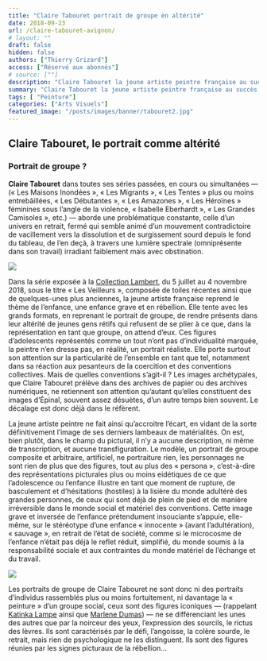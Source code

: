 ```yaml
---
title: "Claire Tabouret portrait de groupe en altérité"
date: 2018-09-23
url: /claire-tabouret-avignon/
# layout: ""
draft: false
hidden: false
authors: ["Thierry Grizard"]
access: ["Réservé aux abonnés"]
# source: [""]
description: "Claire Tabouret la jeune artiste peintre française au succès foudroyant expose à la Collection Lambert en Avignon sous le thème des Veilleurs"
summary: "Claire Tabouret la jeune artiste peintre française au succès foudroyant expose à la Collection Lambert en Avignon sous le thème des Veilleurs"
tags: [ "Peinture"]
categories: ["Arts Visuels"]
featured_image: "/posts/images/banner/tabouret2.jpg"
---
```

## Claire Tabouret, le portrait comme altérité

### Portrait de groupe ?

**Claire Tabouret** dans toutes ses séries passées, en cours ou simultanées ­— (« Les Maisons Inondées », « Les Migrants », « Les Tentes » plus ou moins entrebâillées, « Les Débutantes », « Les Amazones », « Les Héroïnes » féminines sous l’angle de la violence, « Isabelle Eberhardt », « Les Grandes Camisoles », etc.) — aborde une problématique constante, celle d’un univers en retrait, fermé qui semble animé d’un mouvement contradictoire de vacillement vers la dissolution et de surgissement sourd depuis le fond du tableau, de l’en deçà, à travers une lumière spectrale (omniprésente dans son travail) irradiant faiblement mais avec obstination.

![](/posts/images/tabouret/claire-tabouretpaintingcollection-lambertavignon2018veilleurs.024-8.jpg)

Dans la série exposée à la [Collection Lambert](http://www.collectionlambert.fr/?ref=artefields.net), du 5 juillet au 4 novembre 2018, sous le titre « Les Veilleurs », composée de toiles récentes ainsi que de quelques-unes plus anciennes, la jeune artiste française reprend le thème de l’enfance, une enfance grave et en rébellion. Elle tente avec les grands formats, en reprenant le portrait de groupe, de rendre présents dans leur altérité de jeunes gens rétifs qui refusent de se plier à ce que, dans la représentation en tant que groupe, on attend d’eux. Ces figures d’adolescents représentés comme un tout n’ont pas d’individualité marquée, la peintre n’en dresse pas, en réalité, un portrait réaliste. Elle porte surtout son attention sur la particularité de l’ensemble en tant que tel, notamment dans sa réaction aux pesanteurs de la coercition et des conventions collectives. Mais de quelles conventions s’agit-il ? Les images archétypales, que Claire Tabouret prélève dans des archives de papier ou des archives numériques, ne retiennent son attention qu’autant qu’elles constituent des images d’Épinal, souvent assez désuètes, d’un autre temps bien souvent. Le décalage est donc déjà dans le réfèrent.

La jeune artiste peintre ne fait ainsi qu’accroitre l’écart, en vidant de la sorte définitivement l’image de ses derniers lambeaux de matérialités. On est, bien plutôt, dans le champ du pictural, il n’y a aucune description, ni même de transcription, et aucune transfiguration. Le modèle, un portrait de groupe composite et arbitraire, artificiel, ne portraiture rien, les personnages ne sont rien de plus que des figures, tout au plus des « persona », c’est-à-dire des représentations picturales plus ou moins eidétiques de ce que l’adolescence ou l’enfance illustre en tant que moment de rupture, de basculement et d’hésitations (hostiles) à la lisière du monde adultéré des grandes personnes, de ceux qui sont déjà de plein de pied et de manière irréversible dans le monde social et matériel des conventions. Cette image grave et inversée de l’enfance prétendument insouciante s’appuie, elle-même, sur le stéréotype d’une enfance « innocente » (avant l’adultération), « sauvage », en retrait de l’état de société, comme si le microcosme de l’enfance n’était pas déjà le reflet réduit, simplifié, du monde soumis à la responsabilité sociale et aux contraintes du monde matériel de l’échange et du travail.

![](/posts/images/tabouret/claire-tabouretpaintingcollection-lambertavignon2018veilleurs.024-18.jpg)

Les portraits de groupe de Claire Tabouret ne sont donc ni des portraits d’individus rassemblés plus ou moins fortuitement, ni davantage la « peinture » d’un groupe social, ceux sont des figures iconiques — (rappelant [Katinka Lampe](/katinka-lampe-art-paris-art-fair/) ainsi que [Marlene Dumas](/marlene-dumas-figure-et-figures/)) — ne se différenciant les unes des autres que par la noirceur des yeux, l’expression des sourcils, le rictus des lèvres. Ils sont caractérisés par le défi, l’angoisse, la colère sourde, le retrait, mais rien de psychologique ne les distinguent. Ils sont des figures réunies par les signes picturaux de la rébellion...